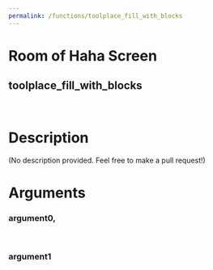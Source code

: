 ```yaml
---
permalink: /functions/toolplace_fill_with_blocks
---
```

# Room of Haha Screen  
## toolplace_fill_with_blocks  
&nbsp;  
# Description  
(No description provided. Feel free to make a pull request!) 
&nbsp;  
# Arguments
### argument0, 

&nbsp;  
### argument1

&nbsp;  


